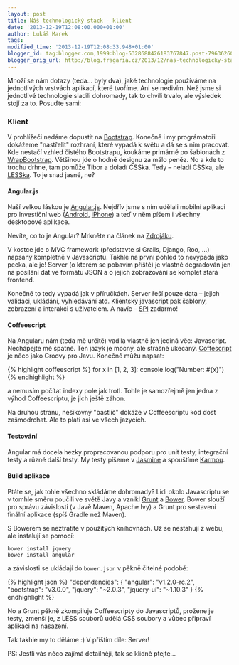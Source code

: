 ```yaml
---
layout: post
title: Náš technologický stack - klient
date: '2013-12-19T12:08:00.000+01:00'
author: Lukáš Marek
tags:
modified_time: '2013-12-19T12:08:33.948+01:00'
blogger_id: tag:blogger.com,1999:blog-5328688426183767847.post-796362602360585435
blogger_orig_url: http://blog.fragaria.cz/2013/12/nas-technologicky-stack-klient.html
---
```


Množí se nám dotazy (teda... byly dva), jaké technologie používáme na
jednotlivých vrstvách aplikací, které tvoříme.
Ani se nedivím. Než jsme si jednotlivé technologie sladili dohromady,
tak to chvíli trvalo, ale výsledek stojí za to. Posuďte sami:

### Klient

V prohlížeči nedáme dopustit na
[Bootstrap](http://getbootstrap.com/ "nastřelit"). Konečně i my
prográmatoři dokážeme "nastřelit" rozhraní, které vypadá k světu a dá
se s ním pracovat.
Kde nestačí vzhled čistého Bootstrapu, koukáme primárně po šablonách z
[WrapBootstrap](https://wrapbootstrap.com/). Většinou jde o hodně
designu za málo peněz.
No a kde to trochu drhne, tam pomůže Tibor a doladí CSSka. Tedy – neladí
CSSka, ale [LESSka](http://lesscss.org/). To je snad jasné, ne?

#### Angular.js

Naší velkou láskou je [Angular.js](http://angularjs.org/). Nejdřív jsme
s ním udělali mobilní aplikaci pro Investiční web
([Android](https://play.google.com/store/apps/details?id=cz.fragaria.iw3),
[iPhone](https://itunes.apple.com/cz/app/investicniweb.cz/id592380883?mt=8))
a teď v něm píšem i všechny desktopové aplikace.

Nevíte, co to je Angular? Mrkněte na článek na
[Zdrojáku](http://www.zdrojak.cz/clanky/zaciname-s-angularjs/).

V kostce jde o MVC framework (představte si Grails, Django, Roo, ...)
napsaný kompletně v Javascriptu.
Takhle na první pohled to nevypadá jako pecka, ale je\! Server (o kterém
se pobavím příště) je vlastně degradován jen na posílání dat ve formátu
JSON a o jejich zobrazování se komplet stará frontend.

Konečně to tedy vypadá jak v příručkách. Server řeší pouze data – jejich
validaci, ukládání, vyhledávání atd. Klientský javascript pak šablony,
zobrazení a interakci s uživatelem. A navíc –
[SPI](http://en.wikipedia.org/wiki/Single-page_application) zadarmo\!

#### Coffeescript

Na Angularu nám (teda mě určitě) vadila vlastně jen jediná věc:
Javascript. Nechápejte mě špatně. Ten jazyk je mocný, ale strašně
ukecaný.
[Coffescript](http://coffeescript.org/) je něco jako Groovy pro Javu.
Konečně můžu napsat:

{% highlight coffeescript %}
for x in [1, 2, 3]:
    console.log("Number: #{x}")
{% endhighlight %}

a nemusím počítat indexy pole jak trotl. Tohle je samozřejmě jen jedna z výhod
Coffeescriptu, je jich ještě záhon.

Na druhou stranu, nešikovný "bastlič" dokáže v Coffeescriptu kód dost
zašmodrchat. Ale to platí asi ve všech jazycích.

#### Testování

Angular má docela hezky propracovanou podporu pro unit testy, integrační
testy a různé další testy.
My testy píšeme v [Jasmine](http://pivotal.github.io/jasmine/) a
spouštíme [Karmou](http://karma-runner.github.io/0.10/index.html).

#### Build aplikace

Ptáte se, jak tohle všechno skládáme dohromady? Lidi okolo Javascriptu
se v tomhle směru poučili ve světě Javy a vznikl
[Grunt](http://gruntjs.com/) a [Bower](http://bower.io/).
Bower slouží pro správu závislosti (v Javě Maven, Apache Ivy) a Grunt
pro sestavení finální aplikace (spíš Gradle než Maven).

S Bowerem se neztratíte v použitých knihovnách. Už se nestahují z webu,
ale instalují se pomocí:

    bower install jquery
    bower install angular

a závislosti se ukládají do `bower.json` v pěkně čitelné podobě:

{% highlight json %}
"dependencies": {
    "angular": "v1.2.0-rc.2",
    "bootstrap": "v3.0.0",
    "jquery": "~2.0.3",
    "jquery-ui": "~1.10.3"
}
{% endhighlight %}

No a Grunt pěkně zkompiluje Coffeescripty do Javascriptů, prožene je
testy, zmenší je, z LESS souborů udělá CSS soubory a vůbec připraví
aplikaci na nasazení.

Tak takhle my to děláme :)
V příštím díle: Server\!

PS: Jestli vás něco zajímá detailněji, tak se klidně ptejte...

